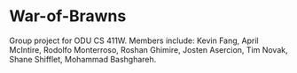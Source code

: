 # War-of-Brawns
Group project for ODU CS 411W. Members include: Kevin Fang, April McIntire, Rodolfo Monterroso, Roshan Ghimire, Josten Asercion, Tim Novak, Shane Shifflet, Mohammad Bashghareh.
